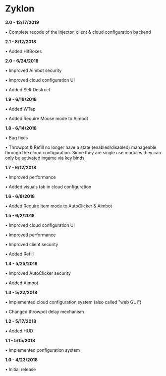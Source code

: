 # Zyklon
 
**3.0 - 12/17/2019**

• Complete recode of the injector, client & cloud configuration backend


**2.1 - 8/12/2018**

• Added HitBoxes


**2.0 - 6/24/2018**

• Improved Aimbot security

• Improved cloud configuration UI

• Added Self Destruct


**1.9 - 6/18/2018**

• Added WTap

• Added Require Mouse mode to Aimbot


**1.8 - 6/14/2018**

• Bug fixes

• Throwpot & Refill no longer have a state (enabled/disabled) manageable through the cloud configuration. Since they are single use modules they can only be activated ingame via key binds


**1.7 - 6/12/2018**

• Improved performance

• Added visuals tab in cloud configuration


**1.6 - 6/8/2018**

• Added Require Item mode to AutoClicker & Aimbot


**1.5 - 6/2/2018**

• Improved cloud configuration UI

• Improved performance

• Improved client security

• Added Refill


**1.4 - 5/25/2018**

• Improved AutoClicker security

• Added Aimbot


**1.3 - 5/22/2018**

• Implemented cloud configuration system (also called "web GUI")

• Changed throwpot delay mechanism


**1.2 - 5/17/2018**

• Added HUD


**1.1 - 5/15/2018**

• Implemented configuration system


**1.0 - 4/23/2018**

• Initial release